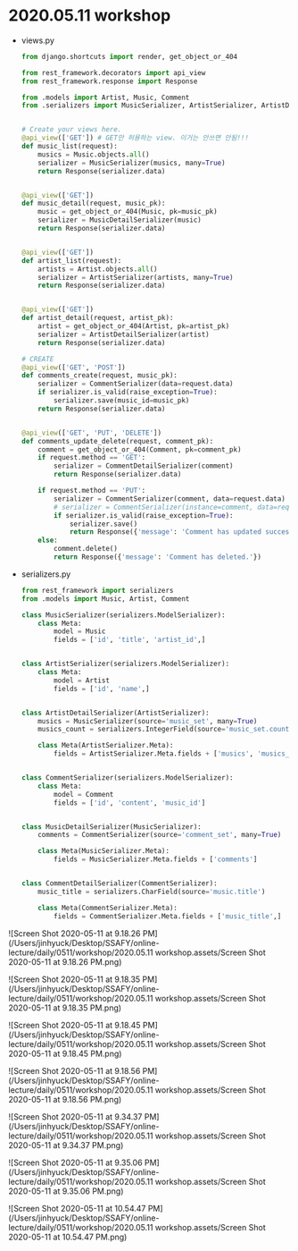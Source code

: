 # 2020.05.11 workshop

* views.py

  ```python
  from django.shortcuts import render, get_object_or_404
  
  from rest_framework.decorators import api_view
  from rest_framework.response import Response
  
  from .models import Artist, Music, Comment
  from .serializers import MusicSerializer, ArtistSerializer, ArtistDetailSerializer, CommentSerializer, MusicDetailSerializer, CommentDetailSerializer
  
  
  # Create your views here.
  @api_view(['GET']) # GET만 허용하는 view. 이거는 안쓰면 안됨!!!
  def music_list(request):
      musics = Music.objects.all()
      serializer = MusicSerializer(musics, many=True)
      return Response(serializer.data)
  
  
  @api_view(['GET'])
  def music_detail(request, music_pk):
      music = get_object_or_404(Music, pk=music_pk)
      serializer = MusicDetailSerializer(music)
      return Response(serializer.data)
  
  
  @api_view(['GET'])
  def artist_list(request):
      artists = Artist.objects.all()
      serializer = ArtistSerializer(artists, many=True)
      return Response(serializer.data)
  
  
  @api_view(['GET'])
  def artist_detail(request, artist_pk):
      artist = get_object_or_404(Artist, pk=artist_pk)
      serializer = ArtistDetailSerializer(artist)
      return Response(serializer.data)
  
  # CREATE
  @api_view(['GET', 'POST'])
  def comments_create(request, music_pk):
      serializer = CommentSerializer(data=request.data)
      if serializer.is_valid(raise_exception=True):
          serializer.save(music_id=music_pk)
      return Response(serializer.data)
  
  
  @api_view(['GET', 'PUT', 'DELETE'])
  def comments_update_delete(request, comment_pk):
      comment = get_object_or_404(Comment, pk=comment_pk)
      if request.method == 'GET':
          serializer = CommentDetailSerializer(comment)
          return Response(serializer.data)
  
      if request.method == 'PUT':
          serializer = CommentSerializer(comment, data=request.data)
          # serializer = CommentSerializer(instance=comment, data=request.data)
          if serializer.is_valid(raise_exception=True):
              serializer.save()
              return Response({'message': 'Comment has updated successfully!'})
      else:
          comment.delete()
          return Response({'message': 'Comment has deleted.'})
  
  ```

  

* serializers.py

  ```python
  from rest_framework import serializers
  from .models import Music, Artist, Comment
  
  class MusicSerializer(serializers.ModelSerializer):
      class Meta:
          model = Music
          fields = ['id', 'title', 'artist_id',]
  
  
  class ArtistSerializer(serializers.ModelSerializer):
      class Meta:
          model = Artist
          fields = ['id', 'name',]
  
  
  class ArtistDetailSerializer(ArtistSerializer):
      musics = MusicSerializer(source='music_set', many=True)
      musics_count = serializers.IntegerField(source='music_set.count')
  
      class Meta(ArtistSerializer.Meta):
          fields = ArtistSerializer.Meta.fields + ['musics', 'musics_count']
  
  
  class CommentSerializer(serializers.ModelSerializer):
      class Meta:
          model = Comment
          fields = ['id', 'content', 'music_id']
  
  
  class MusicDetailSerializer(MusicSerializer):
      comments = CommentSerializer(source='comment_set', many=True)
  
      class Meta(MusicSerializer.Meta):
          fields = MusicSerializer.Meta.fields + ['comments']
  
  
  class CommentDetailSerializer(CommentSerializer):
      music_title = serializers.CharField(source='music.title')
  
      class Meta(CommentSerializer.Meta):
          fields = CommentSerializer.Meta.fields + ['music_title',]
  ```

  



![Screen Shot 2020-05-11 at 9.18.26 PM](/Users/jinhyuck/Desktop/SSAFY/online-lecture/daily/0511/workshop/2020.05.11 workshop.assets/Screen Shot 2020-05-11 at 9.18.26 PM.png)

![Screen Shot 2020-05-11 at 9.18.35 PM](/Users/jinhyuck/Desktop/SSAFY/online-lecture/daily/0511/workshop/2020.05.11 workshop.assets/Screen Shot 2020-05-11 at 9.18.35 PM.png)

![Screen Shot 2020-05-11 at 9.18.45 PM](/Users/jinhyuck/Desktop/SSAFY/online-lecture/daily/0511/workshop/2020.05.11 workshop.assets/Screen Shot 2020-05-11 at 9.18.45 PM.png)

![Screen Shot 2020-05-11 at 9.18.56 PM](/Users/jinhyuck/Desktop/SSAFY/online-lecture/daily/0511/workshop/2020.05.11 workshop.assets/Screen Shot 2020-05-11 at 9.18.56 PM.png)

![Screen Shot 2020-05-11 at 9.34.37 PM](/Users/jinhyuck/Desktop/SSAFY/online-lecture/daily/0511/workshop/2020.05.11 workshop.assets/Screen Shot 2020-05-11 at 9.34.37 PM.png)

![Screen Shot 2020-05-11 at 9.35.06 PM](/Users/jinhyuck/Desktop/SSAFY/online-lecture/daily/0511/workshop/2020.05.11 workshop.assets/Screen Shot 2020-05-11 at 9.35.06 PM.png)

![Screen Shot 2020-05-11 at 10.54.47 PM](/Users/jinhyuck/Desktop/SSAFY/online-lecture/daily/0511/workshop/2020.05.11 workshop.assets/Screen Shot 2020-05-11 at 10.54.47 PM.png)





